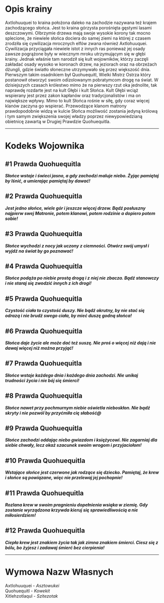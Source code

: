# Opis krainy
Axtlohuuquei to kraina położona daleko na zachodzie nazywana też krajem zachodzącego słońca. Jest to kraina górzysta porośnięta gęstymi lasami deszczowymi. Olbrzymie drzewa mają swoje wysokie korony tak mocno splecione, że niewiele słońca dociera do samej ziemi na której z czasem zrodziła się cywilizacja mrocznych elfów zwana również Axtlohuuquei. Cywilizacja przyciągała niewiele istot z innych ras ponieważ jej osady zawsze pogrążone były w wiecznym mroku utrzymującym się w głębi krainy.
Jednak właśnie tam narodził się kult wojowników, którzy zaczęli zakładać osady wysoko w koronach drzew, na jeziorach oraz na obrzeżach dżungli, gdzie światło słoneczne utrzymywało się przez większość dnia. Pierwszym takim osadnikiem był Quohuequitl, Wielki Mistrz Ostrza który postanowił otworzyć swoim odizolowanym pobratymcom drogę na świat. 
W dzisiejszych czasach królestwo mimo że na pierwszy rzut oka jednolite, tak naprawdę rozdarte jest na kult Głębi i kult Słońca. Kult Głębi wciąż wspierany jest przez zakon kapłanów oraz tradycjonalistów i ma on największe wpływy. Mimo to kult Słońca rośnie w siłę, gdy coraz więcej klanów zaczyna go wspierać. Przewodzące klanom matrony prawdopodobnie widzą w kulcie Słońca możliwość zostania jedyną królową i tym samym zwiększenia swojej władzy poprzez niewypowiedzianą obietnicę zawartą w Drugiej Prawdzie Quohuequitla.

---
# Kodeks Wojownika
## \#1 Prawda Quohuequitla
***Słońce wstaje i świeci jasno, a gdy zachodzi maluje niebo. Żyjąc pamiętaj by lśnić, a umierając pamiętaj by dawać!***
## \#2 Prawda Quohuequitla
***Jest jedno słońce, wiele gór i jeszcze więcej drzew. Bądź posłuszny najpierw swej Matronie, potem klanowi, potem rodzinie a dopiero potem sobie!***
## \#3 Prawda Quohuequitla
***Słońce wychodzi z nocy jak uczony z ciemności. Otwórz swój umysł i wyjdź na świat by go poznawać!***
## \#4 Prawda Quohuequitla
***Słońce podąża po niebie prostą drogą i z niej nie zbacza. Bądź stanowczy i nie staraj się zwodzić innych z ich drogi!***
## \#5 Prawda Quohuequitla
***Czystość ciała to czystość duszy. Nie bądź okrutny, by nie stać się odrazą i nie brudź swego ciała, by mieć duszę godną słońca!***
## \#6 Prawda Quohuequitla
***Słońca daje życie ale może dać też suszę. Nie proś o więcej niż dają i nie dawaj więcej niż można przyjąć!***
## \#7 Prawda Quohuequitla
***Słońce wstaje każdego dnia i każdego dnia zachodzi. Nie unikaj trudności życia i nie bój się śmierci!***
## \#8 Prawda Quohuequitla
***Słońce nawet przy pochmurnym niebie oświetla nieboskłon. Nie bądź skryty i nie pozwól by przyćmiła cię słabość@***
## \#9 Prawda Quohuequitla
***Słońce zachodzi oddając niebo gwiazdom i księżycowi. Nie zagarniaj dla siebie chwały, lecz okaż szacunek swoim wrogom i przyjaciołom!***
## \#10 Prawda Quohuequitla
***Wstające słońce jest czerwone jak rodzące się dziecko. Pamiętaj, że krew i słońce są powiązane, więc nie przelewaj jej pochopnie!***
## \#11 Prawda Quohuequitla
***Rozlana krew w swoim pragnieniu dopełnienia wsiąka w ziemię. Gdy zostanie wyrządzona krzywda kieruj się sprawiedliwością a nie miłosierdziem!***
## \#12 Prawda Quohuequitla
***Ciepła krew jest znakiem życia tak jak zimna znakiem śmierci. Ciesz się z bólu, bo żyjesz i zadawaj śmierć bez cierpienia!***

---
# Wymowa Nazw Własnych
Axtlohuuquei - *Asztowukei*  
Quohuequitl - *Kowekit*  
Xitlehzotlaqul - *Szitezotak*